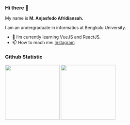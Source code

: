 ### Hi there 👋

My name is **M. Anjasfedo Afridiansah.**<br>

I am an undergraduate in informatics at Bengkulu University.

- 🌱 I’m currently learning VueJS and ReactJS.
- 📫 How to reach me: [Instagram](https://instagram.com/fedo_ad)

### Github Statistic
<p align="left">
<a href="https://github.com/dimasmds">
  <img height="180em" src="https://github-readme-stats-eight-theta.vercel.app/api?username=G1A021037-ANJASFEDO&show_icons=true&theme=algolia&include_all_commits=true&count_private=true"/>
  <img height="180em" src="https://github-readme-stats-eight-theta.vercel.app/api/top-langs/?username=G1A021037-ANJASFEDO&layout=compact&langs_count=8&theme=algolia"/>
</a>
</p>

<!--
**G1A021037-ANJASFEDO/G1A021037-ANJASFEDO** is a ✨ _special_ ✨ repository because its `README.md` (this file) appears on your GitHub profile.

Here are some ideas to get you started:

- 🔭 I’m currently working on ...
- 🌱 I’m currently learning ...
- 👯 I’m looking to collaborate on ...
- 🤔 I’m looking for help with ...
- 💬 Ask me about ...
- 📫 How to reach me: ...
- 😄 Pronouns: ...
- ⚡ Fun fact: ...
-->

